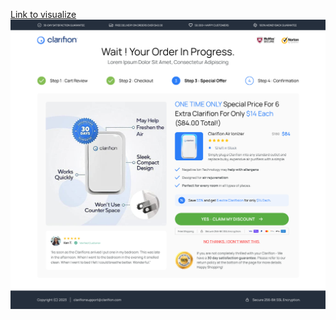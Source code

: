 <a href="https://656007e042fc21673ca5d43d--mellifluous-speculoos-311a65.netlify.app/"> Link to visualize</a>
<img src="Clarifion Upsell.png">
